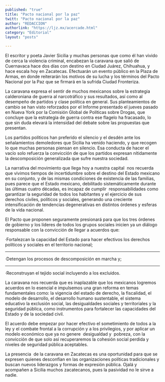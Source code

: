 ```yaml
---
published: "true"
title: "Pacto nacional por la paz"
twitt: "Pacto nacional por la paz"
author: "REDACCION"
authorlink: "https://ljz.mx/acercade.html"
category: "Editorial"
layout: "posts"

---
```



  El escritor y poeta Javier Sicilia y muchas personas que como él han vivido de cerca la violencia criminal, encabezan la caravana que salió de Cuernavaca hace dos días con destino en Ciudad Juárez, Chihuahua, y hace escala hoy en Zacatecas. Efectuarán un evento público en la Plaza de Armas, en donde reiterarán los motivos de su lucha y los términos del Pacto Nacional por la Paz que se firmará en la sufrida Ciudad Fronteriza.



  La caravana expresa el sentir de muchos mexicanos sobre la estrategia calderoniana de guerra al narcotráfico y sus resultados, así como al desempeño de partidos y clase política en general. Sus planteamientos de cambio se han visto reforzados por el Informe presentado el jueves pasado en Nueva York por la Comisión Global de Políticas sobre Drogas, que concluye que la estrategia de guerra contra ese flagelo ha fracasado, lo que sin duda elevará la intensidad del debate sobre las propuestas que presentan.



  Los partidos políticos han preferido el silencio y el desdén ante los señalamientos demoledores que Sicilia ha venido haciendo, y que recogen lo que muchas personas piensan en silencio. Esa conducta de hacer el vacío solo refuerza la convicción de que los partidos expresan nítidamente la descomposición generalizada que sufre nuestra sociedad.



  La narrativa del movimiento que llega hoy a nuestra capital  nos recuerda que vivimos tiempos de incertidumbre sobre el destino del Estado mexicano en su conjunto, y de las mismas condiciones de existencia de las familias, pues parece que el Estado mexicano, debilitado sistemáticamente durante las últimas cuatro décadas, es incapaz de cumplir  responsabilidades como garantizar la seguridad de todos los habitantes y el ejercicio de sus derechos civiles, políticos y sociales, generando una creciente intensificación de tendencias degenerativas en distintos órdenes y esferas de la vida nacional.



  El Pacto que proponen seguramente presionará para que los tres órdenes de gobierno y los líderes de todos los grupos sociales inicien ya un diálogo responsable con la convicción de llegar a acuerdos que:



  ·Fortalezcan la capacidad del Estado para hacer efectivos los derechos políticos y sociales en el territorio nacional;


** **


  ·Detengan los procesos de descomposición en marcha y;


** **


  ·Reconstruyan el tejido social incluyendo a los excluidos.



  La caravana nos recuerda que es inaplazable que los mexicanos logremos acuerdos en lo esencial e impulsemos una gran reforma en temas fundamentales como: la vigencia del estado de derecho, la fiscalidad, el modelo de desarrollo, el desarrollo humano sustentable, el sistema educativo la exclusión social, las desigualdades sociales y territoriales y la seguridad pública, como instrumentos para fortalecer las capacidades del Estado y de la sociedad civil.



  El acuerdo debe empezar por hacer efectivo el sometimiento de todos a la ley y el combate frontal a la corrupción y a los privilegios, y por aplicar un modelo económico que ya no genere  desigualdad y  pobreza, con la convicción de que solo así recuperaremos la cohesión social perdida y niveles de seguridad pública aceptables.



  La presencia  de la caravana en Zacatecas es una oportunidad para que se expresen quienes desconfían en las organizaciones políticas tradicionales y buscan nuevos liderazgos y formas de expresión pública. Ojalá y acompañen a Sicilia muchos zacatecanos, pues la pasividad no le sirve a nadie.

